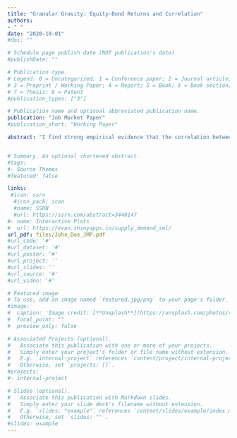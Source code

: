 ```yaml
---
title: "Granular Gravity: Equity-Bond Returns and Correlation"
authors:
- " "
date: "2020-10-01"
#doi: ""

# Schedule page publish date (NOT publication's date).
#publishDate: ""

# Publication type.
# Legend: 0 = Uncategorized; 1 = Conference paper; 2 = Journal article;
# 3 = Preprint / Working Paper; 4 = Report; 5 = Book; 6 = Book section;
# 7 = Thesis; 8 = Patent
#publication_types: ["3"]

# Publication name and optional abbreviated publication name.
publication: "Job Market Paper"
#publication_short: "Working Paper"

abstract: "I find strong empirical evidence that the correlation between firms bond and equity returns increases significantly when the distribution of firms in the economy becomes more granular than atomistic. Data supports the hypothesis that this arises from granularity being a priced factor in the cross-sections of both equity and bond returns. I construct a theoretical framework in which risk inherent in very large firms grows systematic. This granular channel brings about two predictions validated by the data: First, bond and equity returns co-move in the same direction with respect to granularity shocks. Second, this co-movement is due to a mutually and similarly priced factor in the cross section of equity and bond returns."


# Summary. An optional shortened abstract.
#tags:
#- Source Themes
#featured: false

links:
 #icon: ssrn
  #icon_pack: icon
  #name: SSRN
  #url: https://ssrn.com/abstract=3440147
#- name: Interactive Plots
#  url: https://evan.shinyapps.io/supply_demand_sml/
url_pdf: files/John_Doe_JMP.pdf
#url_code: '#'
#url_dataset: '#'
#url_poster: '#'
#url_project: ''
#url_slides: ''
#url_source: '#'
#url_video: '#'

# Featured image
# To use, add an image named `featured.jpg/png` to your page's folder.
#image:
#  caption: 'Image credit: [**Unsplash**](https://unsplash.com/photos/s9CC2SKySJM)'
#  focal_point: ""
#  preview_only: false

# Associated Projects (optional).
#   Associate this publication with one or more of your projects.
#   Simply enter your project's folder or file name without extension.
#   E.g. `internal-project` references `content/project/internal-project/index.md`.
#   Otherwise, set `projects: []`.
#projects:
#- internal-project

# Slides (optional).
#   Associate this publication with Markdown slides.
#   Simply enter your slide deck's filename without extension.
#   E.g. `slides: "example"` references `content/slides/example/index.md`.
#   Otherwise, set `slides: ""`.
#slides: example
---
```

